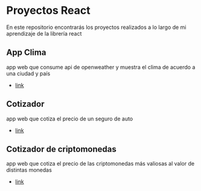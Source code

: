 # Proyectos React

En este repositorio encontrarás los proyectos realizados a lo largo de mi aprendizaje de la librería react

## App Clima

app web que consume api de openweather y muestra el clima de acuerdo a una ciudad y país

- [link](https://zealous-ptolemy-71c193.netlify.app/)

## Cotizador

app web que cotiza el precio de un seguro de auto

- [link](https://relaxed-leavitt-d55217.netlify.app/)

## Cotizador de criptomonedas

app web que cotiza el precio de las criptomonedas más valiosas al valor de distintas monedas

- [link](https://pensive-feynman-d2eefb.netlify.app/)
